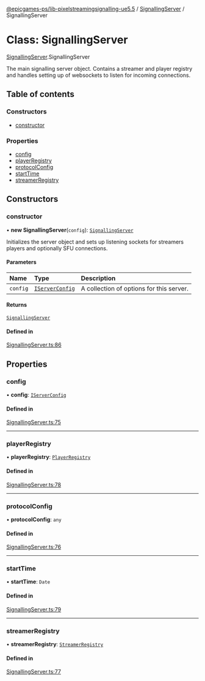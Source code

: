 [@epicgames-ps/lib-pixelstreamingsignalling-ue5.5](../README.md) / [SignallingServer](../modules/SignallingServer.md) / SignallingServer

# Class: SignallingServer

[SignallingServer](../modules/SignallingServer.md).SignallingServer

The main signalling server object.
Contains a streamer and player registry and handles setting up of websockets
to listen for incoming connections.

## Table of contents

### Constructors

- [constructor](SignallingServer.SignallingServer.md#constructor)

### Properties

- [config](SignallingServer.SignallingServer.md#config)
- [playerRegistry](SignallingServer.SignallingServer.md#playerregistry)
- [protocolConfig](SignallingServer.SignallingServer.md#protocolconfig)
- [startTime](SignallingServer.SignallingServer.md#starttime)
- [streamerRegistry](SignallingServer.SignallingServer.md#streamerregistry)

## Constructors

### constructor

• **new SignallingServer**(`config`): [`SignallingServer`](SignallingServer.SignallingServer.md)

Initializes the server object and sets up listening sockets for streamers
players and optionally SFU connections.

#### Parameters

| Name | Type | Description |
| :------ | :------ | :------ |
| `config` | [`IServerConfig`](../interfaces/SignallingServer.IServerConfig.md) | A collection of options for this server. |

#### Returns

[`SignallingServer`](SignallingServer.SignallingServer.md)

#### Defined in

[SignallingServer.ts:86](https://github.com/mcottontensor/PixelStreamingInfrastructure/blob/8a78930/Signalling/src/SignallingServer.ts#L86)

## Properties

### config

• **config**: [`IServerConfig`](../interfaces/SignallingServer.IServerConfig.md)

#### Defined in

[SignallingServer.ts:75](https://github.com/mcottontensor/PixelStreamingInfrastructure/blob/8a78930/Signalling/src/SignallingServer.ts#L75)

___

### playerRegistry

• **playerRegistry**: [`PlayerRegistry`](PlayerRegistry.PlayerRegistry.md)

#### Defined in

[SignallingServer.ts:78](https://github.com/mcottontensor/PixelStreamingInfrastructure/blob/8a78930/Signalling/src/SignallingServer.ts#L78)

___

### protocolConfig

• **protocolConfig**: `any`

#### Defined in

[SignallingServer.ts:76](https://github.com/mcottontensor/PixelStreamingInfrastructure/blob/8a78930/Signalling/src/SignallingServer.ts#L76)

___

### startTime

• **startTime**: `Date`

#### Defined in

[SignallingServer.ts:79](https://github.com/mcottontensor/PixelStreamingInfrastructure/blob/8a78930/Signalling/src/SignallingServer.ts#L79)

___

### streamerRegistry

• **streamerRegistry**: [`StreamerRegistry`](StreamerRegistry.StreamerRegistry.md)

#### Defined in

[SignallingServer.ts:77](https://github.com/mcottontensor/PixelStreamingInfrastructure/blob/8a78930/Signalling/src/SignallingServer.ts#L77)

